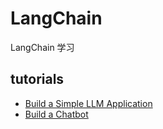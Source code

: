 # LangChain

LangChain 学习

## tutorials
- [Build a Simple LLM Application](./tutorials/build_a_Simple_LLM_Application.md)
- [Build a Chatbot](./tutorials/build_a_chatbot.md)